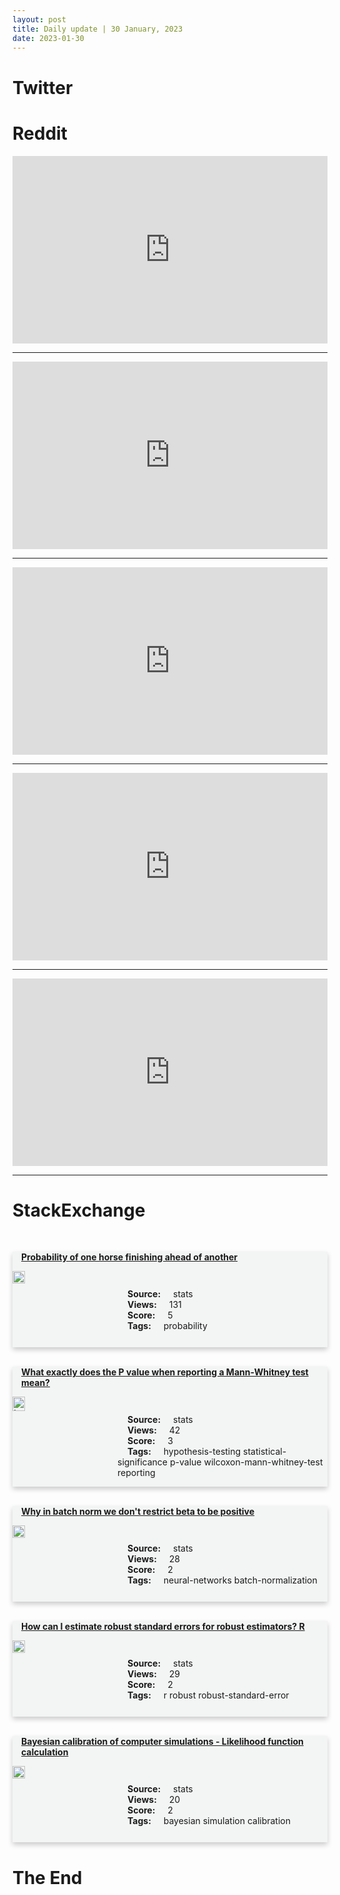 ```yaml
---
layout: post
title: Daily update | 30 January, 2023
date: 2023-01-30
---
```


<script async src="https://platform.twitter.com/widgets.js" charset="utf-8"></script>


<script src='https://storage.ko-fi.com/cdn/scripts/overlay-widget.js'></script>
<script>
  kofiWidgetOverlay.draw('themldojo', {
    'type': 'floating-chat',
    'floating-chat.donateButton.text': 'Support me',
    'floating-chat.donateButton.background-color': '#f45d22',
    'floating-chat.donateButton.text-color': '#fff'
  });
</script>

# Twitter 

<blockquote class="twitter-tweet"><a href="https://twitter.com/AdiviSesh/status/1619732996571148288"></a></blockquote>

<blockquote class="twitter-tweet"><a href="https://twitter.com/omarsar0/status/1619734774263992320"></a></blockquote>

<blockquote class="twitter-tweet"><a href="https://twitter.com/Kynsofficial/status/1619733034168913920"></a></blockquote>

<blockquote class="twitter-tweet"><a href="https://twitter.com/MrChuckD/status/1619715385561075712"></a></blockquote>

<blockquote class="twitter-tweet"><a href="https://twitter.com/steve_hanke/status/1619681768675622914"></a></blockquote>

<blockquote class="twitter-tweet"><a href="https://twitter.com/ylecun/status/1619591557094719488"></a></blockquote>

<blockquote class="twitter-tweet"><a href="https://twitter.com/karpathy/status/1619500957196484609"></a></blockquote>

<blockquote class="twitter-tweet"><a href="https://twitter.com/karpathy/status/1619749144490565633"></a></blockquote>

<blockquote class="twitter-tweet"><a href="https://twitter.com/karpathy/status/1619500958844866561"></a></blockquote>

<blockquote class="twitter-tweet"><a href="https://twitter.com/karpathy/status/1619749146340237313"></a></blockquote>

# Reddit 

<iframe id="reddit-embed" src="https://www.redditmedia.com/r/datascience/comments/10nyhcl/waittt_what?ref_source=embed&amp;ref=share&amp;embed=true" sandbox="allow-scripts allow-same-origin allow-popups" style="border: none;" height="300" width="100%" scrolling="yes"></iframe>
<hr style="width:100%;text-align:left;margin-left:0">
<iframe id="reddit-embed" src="https://www.redditmedia.com/r/MachineLearning/comments/10nxqfg/r_instructpix2pix_learning_to_follow_image?ref_source=embed&amp;ref=share&amp;embed=true" sandbox="allow-scripts allow-same-origin allow-popups" style="border: none;" height="300" width="100%" scrolling="yes"></iframe>
<hr style="width:100%;text-align:left;margin-left:0">
<iframe id="reddit-embed" src="https://www.redditmedia.com/r/MachineLearning/comments/10o6wyx/p_targeted_summarization_a_tool_for_information?ref_source=embed&amp;ref=share&amp;embed=true" sandbox="allow-scripts allow-same-origin allow-popups" style="border: none;" height="300" width="100%" scrolling="yes"></iframe>
<hr style="width:100%;text-align:left;margin-left:0">
<iframe id="reddit-embed" src="https://www.redditmedia.com/r/MachineLearning/comments/10nwz5j/p_we_built_an_ml_search_engine_that_can_find?ref_source=embed&amp;ref=share&amp;embed=true" sandbox="allow-scripts allow-same-origin allow-popups" style="border: none;" height="300" width="100%" scrolling="yes"></iframe>
<hr style="width:100%;text-align:left;margin-left:0">
<iframe id="reddit-embed" src="https://www.redditmedia.com/r/dataengineering/comments/10o3ytb/what_are_the_most_common_patterns_or_efficiency?ref_source=embed&amp;ref=share&amp;embed=true" sandbox="allow-scripts allow-same-origin allow-popups" style="border: none;" height="300" width="100%" scrolling="yes"></iframe>
<hr style="width:100%;text-align:left;margin-left:0">

<style>
.card {
box-shadow: 0 4px 8px 0 rgba(0,0,0,0.2);
transition: 0.3s;
width: 100%;
background-color: #F3F4F4;
}
p{
    margin-left:  3em;
    padding-top: 1em;
}
.part2{
    display: grid;
    grid-template-columns: 1fr 3fr;
}
h4{
    margin: 1em;
}

.card:hover {
box-shadow: 0 8px 16px 0 rgba(0,0,0,0.2);
}
b {
padding: 2px 16px;
}
</style>
  
# StackExchange 


  <br>
  <div class="card">
  <h4><a href='https://stats.stackexchange.com/questions/603527/probability-of-one-horse-finishing-ahead-of-another'>Probability of one horse finishing ahead of another</a></h4> 
  <div class="part2">
      <img src="https://cdn.sstatic.net/Sites/stats/Img/apple-touch-icon@2.png?v=344f57aa10cc" alt="Img missing!" style="width:40%">
      <p><b>Source:</b> stats<br><b>Views:</b> 131<br><b>Score:</b> 5<br><b>Tags:</b> <span class="badge badge-dark">probability</span></p> 
  </div>
  </div>
      
  <br>
  <div class="card">
  <h4><a href='https://stats.stackexchange.com/questions/603539/what-exactly-does-the-p-value-when-reporting-a-mann-whitney-test-mean'>What exactly does the P value when reporting a Mann-Whitney test mean?</a></h4> 
  <div class="part2">
      <img src="https://cdn.sstatic.net/Sites/stats/Img/apple-touch-icon@2.png?v=344f57aa10cc" alt="Img missing!" style="width:40%">
      <p><b>Source:</b> stats<br><b>Views:</b> 42<br><b>Score:</b> 3<br><b>Tags:</b> <span class="badge badge-dark">hypothesis-testing</span> <span class="badge badge-dark">statistical-significance</span> <span class="badge badge-dark">p-value</span> <span class="badge badge-dark">wilcoxon-mann-whitney-test</span> <span class="badge badge-dark">reporting</span></p> 
  </div>
  </div>
      
  <br>
  <div class="card">
  <h4><a href='https://stats.stackexchange.com/questions/603553/why-in-batch-norm-we-dont-restrict-beta-to-be-positive'>Why in batch norm we don&#39;t restrict beta to be positive</a></h4> 
  <div class="part2">
      <img src="https://cdn.sstatic.net/Sites/stats/Img/apple-touch-icon@2.png?v=344f57aa10cc" alt="Img missing!" style="width:40%">
      <p><b>Source:</b> stats<br><b>Views:</b> 28<br><b>Score:</b> 2<br><b>Tags:</b> <span class="badge badge-dark">neural-networks</span> <span class="badge badge-dark">batch-normalization</span></p> 
  </div>
  </div>
      
  <br>
  <div class="card">
  <h4><a href='https://stats.stackexchange.com/questions/603534/how-can-i-estimate-robust-standard-errors-for-robust-estimators-r'>How can I estimate robust standard errors for robust estimators? R</a></h4> 
  <div class="part2">
      <img src="https://cdn.sstatic.net/Sites/stats/Img/apple-touch-icon@2.png?v=344f57aa10cc" alt="Img missing!" style="width:40%">
      <p><b>Source:</b> stats<br><b>Views:</b> 29<br><b>Score:</b> 2<br><b>Tags:</b> <span class="badge badge-dark">r</span> <span class="badge badge-dark">robust</span> <span class="badge badge-dark">robust-standard-error</span></p> 
  </div>
  </div>
      
  <br>
  <div class="card">
  <h4><a href='https://stats.stackexchange.com/questions/603526/bayesian-calibration-of-computer-simulations-likelihood-function-calculation'>Bayesian calibration of computer simulations - Likelihood function calculation</a></h4> 
  <div class="part2">
      <img src="https://cdn.sstatic.net/Sites/stats/Img/apple-touch-icon@2.png?v=344f57aa10cc" alt="Img missing!" style="width:40%">
      <p><b>Source:</b> stats<br><b>Views:</b> 20<br><b>Score:</b> 2<br><b>Tags:</b> <span class="badge badge-dark">bayesian</span> <span class="badge badge-dark">simulation</span> <span class="badge badge-dark">calibration</span></p> 
  </div>
  </div>
      
# The End